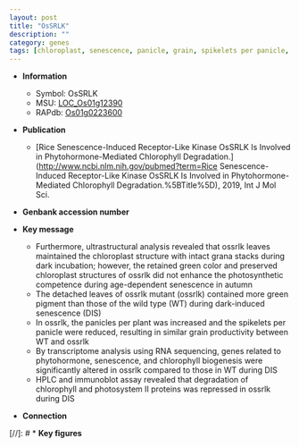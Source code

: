 ```yaml
---
layout: post
title: "OsSRLK"
description: ""
category: genes
tags: [chloroplast, senescence, panicle, grain, spikelets per panicle, chlorophyll biogenesis, photosystem]
---
```


* **Information**  
    + Symbol: OsSRLK  
    + MSU: [LOC_Os01g12390](http://rice.uga.edu/cgi-bin/ORF_infopage.cgi?orf=LOC_Os01g12390)  
    + RAPdb: [Os01g0223600](http://rapdb.dna.affrc.go.jp/viewer/gbrowse_details/irgsp1?name=Os01g0223600)  

* **Publication**  
    + [Rice Senescence-Induced Receptor-Like Kinase OsSRLK Is Involved in Phytohormone-Mediated Chlorophyll Degradation.](http://www.ncbi.nlm.nih.gov/pubmed?term=Rice Senescence-Induced Receptor-Like Kinase OsSRLK Is Involved in Phytohormone-Mediated Chlorophyll Degradation.%5BTitle%5D), 2019, Int J Mol Sci.

* **Genbank accession number**  

* **Key message**  
    + Furthermore, ultrastructural analysis revealed that ossrlk leaves maintained the chloroplast structure with intact grana stacks during dark incubation; however, the retained green color and preserved chloroplast structures of ossrlk did not enhance the photosynthetic competence during age-dependent senescence in autumn
    + The detached leaves of ossrlk mutant (ossrlk) contained more green pigment than those of the wild type (WT) during dark-induced senescence (DIS)
    + In ossrlk, the panicles per plant was increased and the spikelets per panicle were reduced, resulting in similar grain productivity between WT and ossrlk
    + By transcriptome analysis using RNA sequencing, genes related to phytohormone, senescence, and chlorophyll biogenesis were significantly altered in ossrlk compared to those in WT during DIS
    + HPLC and immunoblot assay revealed that degradation of chlorophyll and photosystem II proteins was repressed in ossrlk during DIS

* **Connection**  

[//]: # * **Key figures**  


